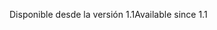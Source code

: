 <span data-ttu-id="e57ce-101">Disponible desde la versión 1.1</span><span class="sxs-lookup"><span data-stu-id="e57ce-101">Available since 1.1</span></span>